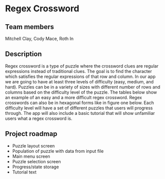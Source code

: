 # Regex Crossword
## Team members
Mitchell Clay, Cody Mace, Roth In
## Description
Regex crossword is a type of puzzle where the crossword clues are regular expressions instead of traditional clues. The goal is to find the character which satisfies the regular expressions of that row and column. In our app we are going to have at least three levels of difficulty (easy, medium, and hard).  Puzzles can be in a variety of sizes with different number of rows and columns based on the difficulty level of the puzzle. The tables below show an example of an easy and a more difficult regex crossword. Regex crosswords can also be in hexagonal forms like in figure one below. Each difficulty level will have a set of different puzzles that users will progress through. The app will also include a basic tutorial that will show unfamiliar users what a regex crossword is.
## Project roadmap 
* Puzzle layout screen
* Population of puzzle with data from input file
* Main menu screen
* Puzzle selection screen
* Progress/state storage 
* Tutorial text 
